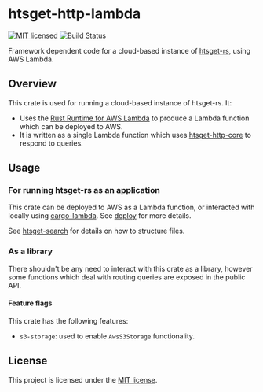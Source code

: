 # htsget-http-lambda

[![MIT licensed][mit-badge]][mit-url]
[![Build Status][actions-badge]][actions-url]

[mit-badge]: https://img.shields.io/badge/license-MIT-blue.svg
[mit-url]: https://github.com/umccr/htsget-rs/blob/main/LICENSE
[actions-badge]: https://github.com/umccr/htsget-rs/actions/workflows/action.yml/badge.svg
[actions-url]: https://github.com/umccr/htsget-rs/actions?query=workflow%3Atests+branch%3Amain

Framework dependent code for a cloud-based instance of [htsget-rs], using AWS Lambda.

[htsget-rs]: https://github.com/umccr/htsget-rs

## Overview

This crate is used for running a cloud-based instance of htsget-rs. It:
* Uses the [Rust Runtime for AWS Lambda][aws-lambda-rust-runtime] to produce a Lambda function which can be deployed to AWS.
* It is written as a single Lambda function which uses [htsget-http-core] to respond to queries.

[aws-lambda-rust-runtime]: https://github.com/awslabs/aws-lambda-rust-runtime
[htsget-http-core]: ../htsget-http-core

## Usage

### For running htsget-rs as an application

This crate can be deployed to AWS as a Lambda function, or interacted with locally using [cargo-lambda]. See [deploy] 
for more details.

See [htsget-search] for details on how to structure files.

[cargo-lambda]: https://github.com/cargo-lambda/cargo-lambda
[deploy]: ../deploy
[htsget-search]: ../htsget-search

### As a library

There shouldn't be any need to interact with this crate as a library, however some functions which deal with
routing queries are exposed in the public API.

#### Feature flags

This crate has the following features:
* `s3-storage`: used to enable `AwsS3Storage` functionality.

## License

This project is licensed under the [MIT license][license].

[license]: LICENSE